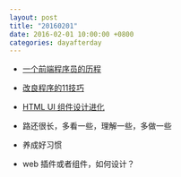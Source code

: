 ```yaml
---
layout: post
title: "20160201"
date: 2016-02-01 10:00:00 +0800
categories: dayafterday
---
```


* [一个前端程序员的历程](http://www.techug.com/front-end-programmer)
* [改良程序的11技巧](http://www.techug.com/11-tips-for-better-code) 
* [HTML UI 组件设计进化](http://isux.tencent.com/development-of-ui-components-based-on-native-html.html)

* 路还很长，多看一些，理解一些，多做一些
* 养成好习惯
* web 插件或者组件，如何设计？